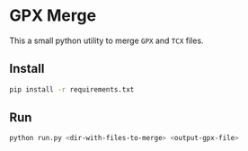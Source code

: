 # GPX Merge

This a small python utility to merge `GPX` and `TCX` files.

## Install

```bash
pip install -r requirements.txt
```

## Run

```bash
python run.py <dir-with-files-to-merge> <output-gpx-file>
```
